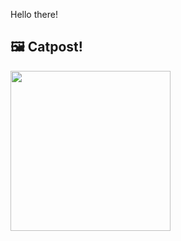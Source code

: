 Hello there!



## 🖼️ Catpost!

<sub>
    <img src="https://cdn2.thecatapi.com/images/d4g.jpg" height="256">
</sub>

